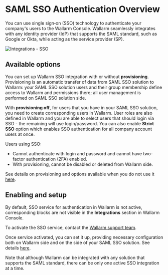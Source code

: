 # SAML SSO Authentication Overview

You can use single sign‑on (SSO) technology to authenticate your company's users to the Wallarm Console. Wallarm seamlessly integrates with any identity provider (IdP) that supports the SAML standard, such as Google or Okta, while acting as the service provider (SP).

![Integrations - SSO](../../../images/admin-guides/configuration-guides/sso/sso-integration-add.png)

## Available options

You can set up Wallarm SSO integration with or without **provisioning**. Provisioning is an automatic transfer of data from SAML SSO solution to Wallarm: your SAML SSO solution users and their group membership define access to Wallarm and permissions there; all user management is performed on SAML SSO solution side.

With **provisioning off**, for users that you have in your SAML SSO solution, you need to create corresponding users in Wallarm. User roles are also defined in Wallarm and you are able to select users that should login via SSO - the remaining will use login/password. You can also enable **Strict SSO** option which enables SSO authentication for all company account users at once.

Users using SSO:

* Cannot authenticate with login and password and cannot have two-factor authentication (2FA) enabled.
* With provisioning, cannot be disabled or deleted from Wallarm side.

See details on provisioning and options available when you do not use it [here](setup.md#step-4-saml-sso-solution-configure-provisioning).

## Enabling and setup

By default, SSO service for authentication in Wallarm is not active, corresponding blocks are not visible in the **Integrations** section in Wallarm Console.

To activate the SSO service, contact the [Wallarm support team](https://support.wallarm.com/).

Once service activated, you can set it up, providing necessary configuration both on Wallarm side and on the side of your SAML SSO solution. See details [here](setup.md).

Note that although Wallarm can be integrated with any solution that supports the SAML standard, there can be only one active SSO integration at a time.
